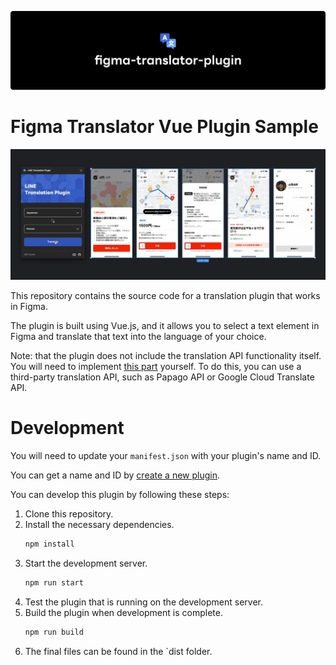 ![cover.png](cover.png)

# Figma Translator Vue Plugin Sample

![sample.gif](sample.gif)

This repository contains the source code for a translation plugin that works in Figma.

The plugin is built using Vue.js, and it allows you to select a text element in Figma and translate that text into the
language of your choice.

Note: that the plugin does not include the translation API functionality itself. You will need to
implement [this part](https://github.com/line/figma-translator-vue-plugin-sample/blob/main/src/code.ts#L65)
yourself. To do this, you can use a third-party translation API, such as Papago API or Google Cloud Translate API.

# Development

You will need to update your `manifest.json` with your plugin's name and ID.

You can get a name and
ID by [create a new plugin](https://www.figma.com/plugin-docs/plugin-quickstart-guide/#create-a-new-plugin).

You can develop this plugin by following these steps:

1. Clone this repository.
2. Install the necessary dependencies.
   ```bash
   npm install
   ```
3. Start the development server.
   ```bash
   npm run start
   ```
4. Test the plugin that is running on the development server.
5. Build the plugin when development is complete.
   ```bash
   npm run build
   ```
6. The final files can be found in the `dist folder.
